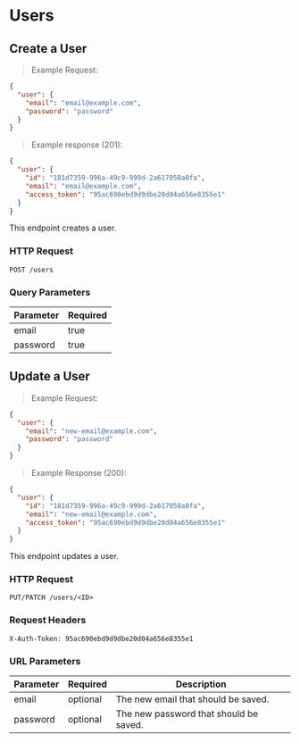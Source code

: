 # Users

## Create a User

> Example Request:

```json
{
  "user": {
    "email": "email@example.com",
    "password": "password"
  }
}
```

> Example response (201):

```json
{
  "user": {
    "id": "181d7359-996a-49c9-999d-2a617058a0fa",
    "email": "email@example.com",
    "access_token": "95ac690ebd9d9dbe20d04a656e8355e1"
  }
}
```

This endpoint creates a user.

### HTTP Request

`POST /users`

### Query Parameters

Parameter | Required
--------- | --------
email | true
password | true

## Update a User

> Example Request:

```json
{
  "user": {
    "email": "new-email@example.com",
    "password": "password"
  }
}
```

> Example Response (200):

```json
{
  "user": {
    "id": "181d7359-996a-49c9-999d-2a617058a0fa",
    "email": "new-email@example.com",
    "access_token": "95ac690ebd9d9dbe20d04a656e8355e1"
  }
}
```

This endpoint updates a user.

### HTTP Request

`PUT/PATCH /users/<ID>`

### Request Headers

`X-Auth-Token: 95ac690ebd9d9dbe20d04a656e8355e1`

### URL Parameters

Parameter | Required | Description
--------- | -------- | -----------
email | optional | The new email that should be saved.
password | optional | The new password that should be saved.
